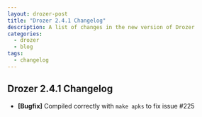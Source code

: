 ```yaml
---
layout: drozer-post
title: "Drozer 2.4.1 Changelog"
description: A list of changes in the new version of Drozer
categories:
  - drozer
  - blog
tags:
  - changelog
---
```


## Drozer 2.4.1 Changelog

* **[Bugfix]** Compiled correctly with `make apks` to fix issue #225 